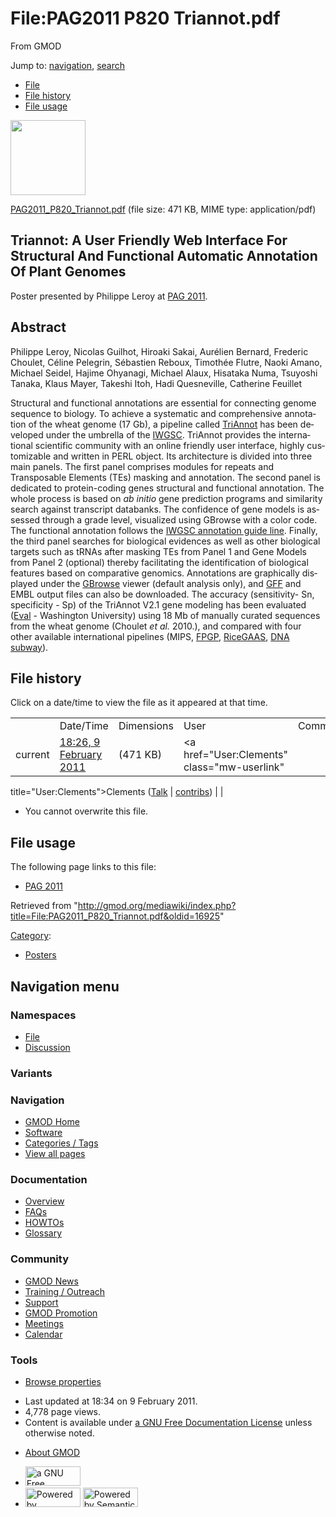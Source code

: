 <div id="mw-page-base" class="noprint">

</div>

<div id="mw-head-base" class="noprint">

</div>

<div id="content" class="mw-body" role="main">

<span id="top"></span>

<div id="mw-js-message" style="display:none;">

</div>



# <span dir="auto">File:PAG2011 P820 Triannot.pdf</span>

<div id="bodyContent">

<div id="siteSub">

From GMOD

</div>

<div id="contentSub">

</div>

<div id="jump-to-nav" class="mw-jump">

Jump to: [navigation](#mw-navigation), [search](#p-search)

</div>

<div id="mw-content-text">

- [File](#file)
- [File history](#filehistory)
- [File usage](#filelinks)

<div id="file" class="fullImageLink">

[<img src="../mediawiki/skins/common/images/icons/fileicon-pdf.png"
width="120" height="120" />](../mediawiki/images/2/22/PAG2011_P820_Triannot.pdf)

</div>

<div class="fullMedia">

<a href="../mediawiki/images/2/22/PAG2011_P820_Triannot.pdf"
class="internal"
title="PAG2011 P820 Triannot.pdf">PAG2011_P820_Triannot.pdf</a>
‎<span class="fileInfo">(file size: 471 KB, MIME type:
application/pdf)</span>

</div>

<div id="mw-imagepage-content" class="mw-content-ltr" lang="en"
dir="ltr">

## <span id="Triannot:_A_User_Friendly_Web_Interface_For_Structural_And_Functional_Automatic_Annotation_Of_Plant_Genomes" class="mw-headline">Triannot: A User Friendly Web Interface For Structural And Functional Automatic Annotation Of Plant Genomes</span>

Poster presented by Philippe Leroy at [PAG 2011](PAG_2011 "PAG 2011").

## <span id="Abstract" class="mw-headline">Abstract</span>

Philippe Leroy, Nicolas Guilhot, Hiroaki Sakai, Aurélien Bernard,
Frederic Choulet, Céline Pelegrin, Sébastien Reboux, Timothée Flutre,
Naoki Amano, Michael Seidel, Hajime Ohyanagi, Michael Alaux, Hisataka
Numa, Tsuyoshi Tanaka, Klaus Mayer, Takeshi Itoh, Hadi Quesneville,
Catherine Feuillet

Structural and functional annotations are essential for connecting
genome sequence to biology. To achieve a systematic and comprehensive
annotation of the wheat genome (17 Gb), a pipeline called <a
href="http://urgi.versailles.inra.fr/index.php/urgi/Tools/Triannot-Pipeline"
class="external text" rel="nofollow">TriAnnot</a> has been developed
under the umbrella of the
<a href="http://www.wheatgenome.org" class="external text"
rel="nofollow">IWGSC</a>. TriAnnot provides the international scientific
community with an online friendly user interface, highly customizable
and written in PERL object. Its architecture is divided into three main
panels. The first panel comprises modules for repeats and Transposable
Elements (TEs) masking and annotation. The second panel is dedicated to
protein-coding genes structural and functional annotation. The whole
process is based on *ab initio* gene prediction programs and similarity
search against transcript databanks. The confidence of gene models is
assessed through a grade level, visualized using GBrowse with a color
code. The functional annotation follows the <a
href="http://www.wheatgenome.org/content/download/794/8948/file/wheat_gene_annotation_Release1-1.pdf"
class="external text" rel="nofollow">IWGSC annotation guide line</a>.
Finally, the third panel searches for biological evidences as well as
other biological targets such as tRNAs after masking TEs from Panel 1
and Gene Models from Panel 2 (optional) thereby facilitating the
identification of biological features based on comparative genomics.
Annotations are graphically displayed under the
[GBrowse](GBrowse.1 "GBrowse") viewer (default analysis only), and
[GFF](GFF "GFF") and EMBL output files can also be downloaded. The
accuracy (sensitivity- Sn, specificity - Sp) of the TriAnnot V2.1 gene
modeling has been evaluated
(<a href="http://mblab.wustl.edu/software/eval/" class="external text"
rel="nofollow">Eval</a> - Washington University) using 18 Mb of manually
curated sequences from the wheat genome (Choulet *et al.* 2010.), and
compared with four other available international pipelines (MIPS,
<a href="http://fpgp.dna.affrc.go.jp/" class="external text"
rel="nofollow">FPGP</a>,
<a href="http://ricegaas.dna.affrc.go.jp/" class="external text"
rel="nofollow">RiceGAAS</a>,
<a href="http://dnasubway.iplantcollaborative.org/##"
class="external text" rel="nofollow">DNA subway</a>).

</div>

## File history

<div id="mw-imagepage-section-filehistory">

Click on a date/time to view the file as it appeared at that time.

|  |  |  |  |  |
|----|----|----|----|----|
|  | Date/Time | Dimensions | User | Comment |
| current | [18:26, 9 February 2011](../mediawiki/images/2/22/PAG2011_P820_Triannot.pdf) | <span style="white-space: nowrap;">(471 KB)</span> | <a href="User:Clements" class="mw-userlink"
title="User:Clements">Clements</a> <span style="white-space: nowrap;"> <span class="mw-usertoollinks">(<a
href="http://gmod.org/mediawiki/index.php?title=User_talk:Clements&amp;action=edit&amp;redlink=1"
class="new" title="User talk:Clements (page does not exist)">Talk</a> \| [contribs](Special:Contributions/Clements "Special:Contributions/Clements"))</span></span> |  |

</div>

- <span id="mw-imagepage-upload-disallowed">You cannot overwrite this
  file.</span>

## File usage

<div id="mw-imagepage-section-linkstoimage">

The following page links to this file:

- [PAG 2011](PAG_2011 "PAG 2011")

</div>

</div>

<div class="printfooter">

Retrieved from
"<http://gmod.org/mediawiki/index.php?title=File:PAG2011_P820_Triannot.pdf&oldid=16925>"

</div>

<div id="catlinks" class="catlinks">

<div id="mw-normal-catlinks" class="mw-normal-catlinks">

[Category](Special:Categories "Special:Categories"):

- [Posters](Category:Posters "Category:Posters")

</div>

</div>

<div class="visualClear">

</div>

</div>

</div>

<div id="mw-navigation">

## Navigation menu

<div id="mw-head">



<div id="left-navigation">

<div id="p-namespaces" class="vectorTabs" role="navigation"
aria-labelledby="p-namespaces-label">

### Namespaces

- <span id="ca-nstab-image"><a href="File:PAG2011_P820_Triannot.pdf" accesskey="c"
  title="View the file page [c]">File</a></span>
- <span id="ca-talk"><a
  href="http://gmod.org/mediawiki/index.php?title=File_talk:PAG2011_P820_Triannot.pdf&amp;action=edit&amp;redlink=1"
  accesskey="t"
  title="Discussion about the content page [t]">Discussion</a></span>

</div>

<div id="p-variants" class="vectorMenu emptyPortlet" role="navigation"
aria-labelledby="p-variants-label">

### 

### Variants[](#)

<div class="menu">

</div>

</div>

</div>

<div id="right-navigation">





</div>



</div>

</div>

</div>

<div id="mw-panel">

<div id="p-logo" role="banner">

<a href="Main_Page"
style="background-image: url(../images/GMOD-cogs.png);"
title="Visit the main page"></a>

</div>

<div id="p-Navigation" class="portal" role="navigation"
aria-labelledby="p-Navigation-label">

### Navigation

<div class="body">

- <span id="n-GMOD-Home">[GMOD Home](Main_Page)</span>
- <span id="n-Software">[Software](GMOD_Components)</span>
- <span id="n-Categories-.2F-Tags">[Categories /
  Tags](Categories)</span>
- <span id="n-View-all-pages">[View all pages](Special:AllPages)</span>

</div>

</div>

<div id="p-Documentation" class="portal" role="navigation"
aria-labelledby="p-Documentation-label">

### Documentation

<div class="body">

- <span id="n-Overview">[Overview](Overview)</span>
- <span id="n-FAQs">[FAQs](Category:FAQ)</span>
- <span id="n-HOWTOs">[HOWTOs](Category:HOWTO)</span>
- <span id="n-Glossary">[Glossary](Glossary)</span>

</div>

</div>

<div id="p-Community" class="portal" role="navigation"
aria-labelledby="p-Community-label">

### Community

<div class="body">

- <span id="n-GMOD-News">[GMOD News](GMOD_News)</span>
- <span id="n-Training-.2F-Outreach">[Training /
  Outreach](Training_and_Outreach)</span>
- <span id="n-Support">[Support](Support)</span>
- <span id="n-GMOD-Promotion">[GMOD Promotion](GMOD_Promotion)</span>
- <span id="n-Meetings">[Meetings](Meetings)</span>
- <span id="n-Calendar">[Calendar](Calendar)</span>

</div>

</div>

<div id="p-tb" class="portal" role="navigation"
aria-labelledby="p-tb-label">

### Tools

<div class="body">


- <span id="t-smwbrowselink"><a href="Special:Browse/File:PAG2011_P820_Triannot.pdf"
  rel="smw-browse">Browse properties</a></span>

</div>

</div>

</div>

</div>

<div id="footer" role="contentinfo">

- <span id="footer-info-lastmod">Last updated at 18:34 on 9 February
  2011.</span>
- <span id="footer-info-viewcount">4,778 page views.</span>
- <span id="footer-info-copyright">Content is available under
  <a href="http://www.gnu.org/licenses/fdl-1.3.html" class="external"
  rel="nofollow">a GNU Free Documentation License</a> unless otherwise
  noted.</span>

<!-- -->

- <span id="footer-places-about">[About
  GMOD](GMOD:About "GMOD:About")</span>

<!-- -->

- <span id="footer-copyrightico">[<img src="http://www.gnu.org/graphics/gfdl-logo-small.png" width="88"
  height="31" alt="a GNU Free Documentation License" />](http://www.gnu.org/licenses/fdl-1.3.html)</span>
- <span id="footer-poweredbyico">[<img
  src="../mediawiki/skins/common/images/poweredby_mediawiki_88x31.png"
  width="88" height="31" alt="Powered by MediaWiki" />](http://www.mediawiki.org/)
  [<img
  src="../mediawiki/extensions/SemanticMediaWiki/resources/images/smw_button.png"
  width="88" height="31" alt="Powered by Semantic MediaWiki" />](https://www.semantic-mediawiki.org/wiki/Semantic_MediaWiki)</span>

<div style="clear:both">

</div>

</div>
